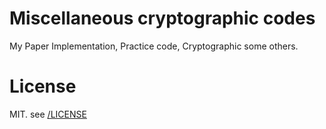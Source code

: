 Miscellaneous cryptographic codes
======================================

My Paper Implementation, Practice code, Cryptographic some others.

# License
MIT. see [/LICENSE](LICENSE)
